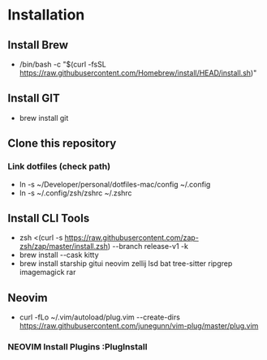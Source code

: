 # Installation
## Install Brew
- /bin/bash -c "$(curl -fsSL https://raw.githubusercontent.com/Homebrew/install/HEAD/install.sh)"

## Install GIT
- brew install git

## Clone this repository
### Link dotfiles (check path)
- ln -s ~/Developer/personal/dotfiles-mac/config ~/.config
- ln -s ~/.config/zsh/zshrc ~/.zshrc

## Install CLI Tools
- zsh <(curl -s https://raw.githubusercontent.com/zap-zsh/zap/master/install.zsh) --branch release-v1 -k
- brew install --cask kitty
- brew install starship gitui neovim zellij lsd bat tree-sitter ripgrep imagemagick rar

## Neovim
- curl -fLo ~/.vim/autoload/plug.vim --create-dirs https://raw.githubusercontent.com/junegunn/vim-plug/master/plug.vim
### NEOVIM Install Plugins :PlugInstall
